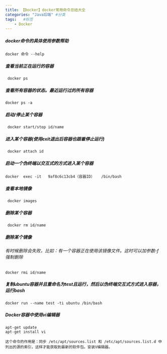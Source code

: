 ```yaml
---
title: 【Docker】docker常用命令总结大全
categories: "Java后端" #分类
tags:   #标签
	- Docker
---
```


##### docker命令的具体使用参数帮助
```shell
docker 命令 --help
```
##### 查看当前正在运行的容器
```shell
 docker ps
```
##### 查看所有容器的状态。最近运行过的所有容器
```shell
docker ps -a
```
##### 启动/停止某个容器
```shell
 docker start/stop id/name
```
##### 进入某个容器(使用exit退出后容器也跟着停止运行)
```shell
 docker attach id
```
##### 启动一个伪终端以交互式的方式进入某个容器
 ```shell
docker  exec -it   9af8c6c13cb4（容器ID）   /bin/bash
```
##### 查看本地镜像
```shell
 docker images
```
##### 删除某个容器
```shell
 docker rm id/name
```
##### 删除某个镜像
###### 有时候删除会失败，比如：有一个容器正在使用该镜像文件。这时可以加参数-f 强制删除
```shell
docker rmi id/name
```
##### 复制ubuntu容器并且重命名为test且运行，然后以伪终端交互式方式进入容器，运行bash
```shell
docker run --name test -ti ubuntu /bin/bash
```
##### Docker容器中使用vi编辑器

```
apt-get update
apt-get install vi

这个命令的作用是：同步 /etc/apt/sources.list 和 /etc/apt/sources.list.d 中列出的源的索引，这样才能获取到最新的软件包。安装V编辑器。
```


